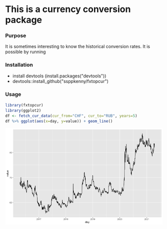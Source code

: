 # This is a currency conversion package

### Purpose
It is sometimes interesting to know the historical conversion rates.
It is possible by running 

### Installation
* install devtools (install.packages("devtools"))
* devtools::install_github("ssppkenny/fxtopcur")

### Usage

```r
library(fxtopcur)
library(ggplot2)
df <- fetch_cur_data(cur_from="CHF", cur_to="RUB", years=5)
df %>% ggplot(aes(x=day, y=value)) + geom_line()
```


![Plotted with ggplot](https://github.com/ssppkenny/fxtopcur/blob/master/Rplot.png)


